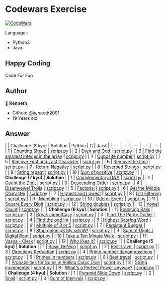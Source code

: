 # Codewars Exercise
[![CodeWars](https://www.codewars.com/users/kenneth2001/badges/large)](https://www.codewars.com/users/kenneth2001/)

Language : 
- Python3
- Java

## Happy Coding
Code For Fun
## Author
👤 **Kenneth**
- Github: [@kenneth2001](https://github.com/kenneth2001)
- 19 Years old
## Answer
|  | Challenge (8 kyu) | Solution | Python | C | Java |
| --- | --- | --- | --- | --- |
| 1 | [Counting Sheep](https://www.codewars.com/kata/54edbc7200b811e956000556/train/python) | [script.py](https://github.com/kenneth2001/codewars_exercise/blob/master/Python/8%20kyu/Counting%20Sheep/script.py) |
| 2 | [Even and Odd](https://www.codewars.com/kata/53da3dbb4a5168369a0000fe/train/python) | [script.py](https://github.com/kenneth2001/codewars_exercise/blob/master/Python/8%20kyu/Even%20and%20Odd/script.py) | 
| 3 | [Find the smallest integer in the array](https://www.codewars.com/kata/55a2d7ebe362935a210000b2/train/python) | [script.py](https://github.com/kenneth2001/codewars_exercise/blob/master/Python/8%20kyu/Find%20the%20smallest%20integer%20in%20the%20array/script.py) |
| 4 | [Opposite number](https://www.codewars.com/kata/56dec885c54a926dcd001095/train/python) | [script.py](https://github.com/kenneth2001/codewars_exercise/blob/master/Python/8%20kyu/Opposite%20number/script.py) |
| 5 | [Remove First and Last Character](https://www.codewars.com/kata/56bc28ad5bdaeb48760009b0/train/python) | [script.py](https://github.com/kenneth2001/codewars_exercise/blob/master/Python/8%20kyu/Remove%20First%20and%20Last%20Character/script.py) |
| 6 | [Remove the time](https://www.codewars.com/kata/56b0ff16d4aa33e5bb00008e/train/python) | [script.py](https://github.com/kenneth2001/codewars_exercise/blob/master/Python/8%20kyu/Remove%20the%20time/script.py) |
| 7 | [Return Negative](https://www.codewars.com/kata/55685cd7ad70877c23000102/train/python) | [script.py](https://github.com/kenneth2001/codewars_exercise/blob/master/Python/8%20kyu/Return%20Negative/script.py) |
| 8 | [Reversed Strings](https://www.codewars.com/kata/5168bb5dfe9a00b126000018/train/python) | [script.py](https://github.com/kenneth2001/codewars_exercise/blob/master/Python/8%20kyu/Reversed%20Strings/script.py) |
| 9 | [String repeat](https://www.codewars.com/kata/57a0e5c372292dd76d000d7e/train/python) | [script.py](https://github.com/kenneth2001/codewars_exercise/blob/master/Python/8%20kyu/String%20repeat/script.py) |
| 10 | [Sum of positive](https://www.codewars.com/kata/5715eaedb436cf5606000381/train/python) | [script.py](https://github.com/kenneth2001/codewars_exercise/blob/master/Python/8%20kyu/Sum%20of%20positive/script.py) |
|  | **Challenge (7 kyu)** | **Solution** |
| 1 | [Complementary DNA](https://www.codewars.com/kata/554e4a2f232cdd87d9000038/train/python) | [script.py](https://github.com/kenneth2001/codewars_exercise/blob/master/Python/7%20kyu/Complementary%20DNA/script.py) |
| 2 | [Count the Digit](https://www.codewars.com/kata/566fc12495810954b1000030/train/python) | [script.py](https://github.com/kenneth2001/codewars_exercise/blob/master/Python/7%20kyu/Count%20the%20Digit/script.py) |
| 3 | [Descending Order](https://www.codewars.com/kata/5467e4d82edf8bbf40000155/train/python) | [script.py](https://github.com/kenneth2001/codewars_exercise/blob/master/Python/7%20kyu/Descending%20Order/script.py) |
| 4 | [Disemvowel Trolls](https://www.codewars.com/kata/52fba66badcd10859f00097e/train/python) | [script.py](https://github.com/kenneth2001/codewars_exercise/blob/master/Python/7%20kyu/Disemvowel%20Trolls/script.py) |
| 5 | [Factorial](https://www.codewars.com/kata/54ff0d1f355cfd20e60001fc/train/python) | [script.py](https://github.com/kenneth2001/codewars_exercise/blob/master/Python/7%20kyu/Factorial/script.py) |
| 6 | [Get the Middle Character](https://www.codewars.com/kata/566fc12495810954b1000030/train/python) | [script.py](https://github.com/kenneth2001/codewars_exercise/blob/master/Python/7%20kyu/Get%20the%20Middle%20Character/script.py) |
| 7 | [Highest and Lowest](https://www.codewars.com/kata/554b4ac871d6813a03000035/train/python) | [script.py](https://github.com/kenneth2001/codewars_exercise/blob/master/Python/7%20kyu/Highest%20and%20Lowest/script.py) |
| 8 | [List Filtering](https://www.codewars.com/kata/53dbd5315a3c69eed20002dd/train/python) | [script.py](https://github.com/kenneth2001/codewars_exercise/blob/master/Python/7%20kyu/List%20Filtering/script.py) |
| 9 | [Mumbling](https://www.codewars.com/kata/5667e8f4e3f572a8f2000039/train/python) | [script.py](https://github.com/kenneth2001/codewars_exercise/blob/master/Python/7%20kyu/Mumbling/script.py) |
| 10 | [Odd or Even?](https://www.codewars.com/kata/5949481f86420f59480000e7/train/python) | [script.py](https://github.com/kenneth2001/codewars_exercise/blob/master/Python/7%20kyu/Odd%20or%20Even_/script.py) |
| 11 | [Square Every Digit](https://www.codewars.com/kata/546e2562b03326a88e000020/train/python) | [script.py](https://github.com/kenneth2001/codewars_exercise/blob/master/Python/7%20kyu/Square%20Every%20Digit/script.py) |
| 12 | [String doubles](https://www.codewars.com/kata/5a145ab08ba9148dd6000094/train/python) | [script.py](https://github.com/kenneth2001/codewars_exercise/blob/master/Python/7%20kyu/String%20doubles/script.py) |
| 13 | [Vowel Count](https://www.codewars.com/kata/54ff3102c1bad923760001f3/train/python) | [script.py](https://github.com/kenneth2001/codewars_exercise/blob/master/Python/7%20kyu/Vowel%20Count/script.py) |
|  | **Challenge (6 kyu)** | **Solution** |
| 1 | [Bouncing Balls](https://www.codewars.com/kata/5544c7a5cb454edb3c000047/train/python) | [script.py](https://github.com/kenneth2001/codewars_exercise/blob/master/Python/6%20kyu/Bouncing%20Balls/script.py) |
| 2 | [Break camelCase](https://www.codewars.com/kata/5208f99aee097e6552000148/train/python) | [script.py](https://github.com/kenneth2001/codewars_exercise/blob/master/Python/6%20kyu/Break%20camelCase/script.py) |
| 3 | [Find The Parity Outlier](https://www.codewars.com/kata/5526fc09a1bbd946250002dc/train/python) | [script.py](https://github.com/kenneth2001/codewars_exercise/blob/master/Python/6%20kyu/Find%20The%20Parity%20Outlier/script.py) |
| 4 | [Find the odd int](https://www.codewars.com/kata/54da5a58ea159efa38000836/train/python) | [script.py](https://github.com/kenneth2001/codewars_exercise/blob/master/Python/6%20kyu/Find%20the%20odd%20int/script.py) |
| 5 | [Highest Scoring Word](https://www.codewars.com/kata/57eb8fcdf670e99d9b000272/train/python) | [script.py](https://github.com/kenneth2001/codewars_exercise/blob/master/Python/6%20kyu/Highest%20Scoring%20Word/script.py) |
| 6 | [Multiple of 3 or 5](https://www.codewars.com/kata/514b92a657cdc65150000006/train/python) | [script.py](https://github.com/kenneth2001/codewars_exercise/blob/master/Python/6%20kyu/Multiples%20of%203%20or%205/script.py) |
| 7 | [Persistent Bugger](https://www.codewars.com/kata/55bf01e5a717a0d57e0000ec/train/python) | [script.py](https://github.com/kenneth2001/codewars_exercise/blob/master/Python/6%20kyu/Persistent%20Bugger/script.py) |
| 8 | [Stop gninnipS My sdroW!](https://www.codewars.com/kata/5264d2b162488dc400000001/train/python) | [script.py](https://github.com/kenneth2001/codewars_exercise/blob/master/Python/6%20kyu/Stop%20gninnipS%20My%20sdroW!/script.py) |
| 9 | [Sum of Digits / Digital Root](https://www.codewars.com/kata/541c8630095125aba6000c00/train/python) | [script.py](https://github.com/kenneth2001/codewars_exercise/blob/master/Python/6%20kyu/Sum%20of%20Digits%20(Digital%20Root)/script.py) |
| 10 | [Take a Ten Minute Walk](https://www.codewars.com/kata/54da539698b8a2ad76000228/train/python) | [script.py](https://github.com/kenneth2001/codewars_exercise/blob/master/Python/6%20kyu/Take%20a%20Ten%20Minute%20Walk/script.py) |
| 11 | [Vasya - Clerk](https://www.codewars.com/kata/555615a77ebc7c2c8a0000b8/train/python) | [script.py](https://github.com/kenneth2001/codewars_exercise/blob/master/Python/6%20kyu/Vasya%20-%20Clerk/script.py) |
| 12 | [Who likes it?](https://www.codewars.com/kata/5266876b8f4bf2da9b000362/train/python) | [script.py](https://github.com/kenneth2001/codewars_exercise/blob/master/Python/6%20kyu/Who%20likes%20it/script.py) |
|  | **Challenge (5 kyu)** | **Solution** |
| 1 | [Basic DeNico](https://www.codewars.com/kata/596f610441372ee0de00006e/train/python) | [script.py](https://github.com/kenneth2001/codewars_exercise/blob/master/Python/5%20kyu/Basic%20DeNico/script.py) |
| 2 | [Best travel](https://www.codewars.com/kata/55e7280b40e1c4a06d0000aa/train/python) | [script.py](https://github.com/kenneth2001/codewars_exercise/blob/master/Python/5%20kyu/Best%20travel/script.py) |
| 3 | [Directions Reduction](https://www.codewars.com/kata/550f22f4d758534c1100025a/train/python) | [script.py](https://github.com/kenneth2001/codewars_exercise/blob/master/Python/5%20kyu/Directions%20Reduction/script.py) |
| 4 | [Prime number decompositions](https://www.codewars.com/kata/53c93982689f84e321000d62/train/python) | [script.py](https://github.com/kenneth2001/codewars_exercise/blob/master/Python/5%20kyu/Prime%20number%20decompositions/script.py) |
| 5 | [Primes in numbers](https://www.codewars.com/kata/54d512e62a5e54c96200019e/train/python) | [script.py](https://github.com/kenneth2001/codewars_exercise/blob/master/Python/5%20kyu/Primes%20in%20numbers/script.py) |
| 6 | [Best travel](https://www.codewars.com/kata/56f78a42f749ba513b00037f/train/python) | [script.py](https://github.com/kenneth2001/codewars_exercise/blob/master/Python/5%20kyu/Probabilities%20for%20Sums%20in%20Rolling%20Cubic%20Dice/script.py) |
| 7 | [Probabilities for Sums in Rolling Cubic Dice](https://www.codewars.com/kata/56f78a42f749ba513b00037f/train/python) | [script.py](https://github.com/kenneth2001/codewars_exercise/blob/master/Python/5%20kyu/Probabilities%20for%20Sums%20in%20Rolling%20Cubic%20Dice/script.py) |
| 8 | [String incrementer](https://www.codewars.com/kata/54a91a4883a7de5d7800009c/train/python) | [script.py](https://github.com/kenneth2001/codewars_exercise/blob/master/Python/5%20kyu/String%20incrementer/script.py) |
| 9 | [What's a Perfect Power anyway?](https://www.codewars.com/kata/54d4c8b08776e4ad92000835/train/python) | [script.py](https://github.com/kenneth2001/codewars_exercise/blob/master/Python/5%20kyu/What's%20a%20Perfect%20Power%20anyway_/script.py) |
|  | **Challenge (4 kyu)** | **Solution** |
| 1 | [Pyramid Slide Down](https://www.codewars.com/kata/551f23362ff852e2ab000037/train/python) |  [script.py](https://github.com/kenneth2001/codewars_exercise/blob/master/Python/4%20kyu/Pyramid%20Slide%20Down/script.py) |
| 2 | [Snail](https://www.codewars.com/kata/521c2db8ddc89b9b7a0000c1/train/python) | [script.py](https://github.com/kenneth2001/codewars_exercise/blob/master/Python/4%20kyu/Snail/script.py) |
| 3 | [Sum of Intervals](https://www.codewars.com/kata/52b7ed099cdc285c300001cd/train/python) | [script.py](https://github.com/kenneth2001/codewars_exercise/blob/master/Python/4%20kyu/Sum%20of%20Intervals/script.py) |
